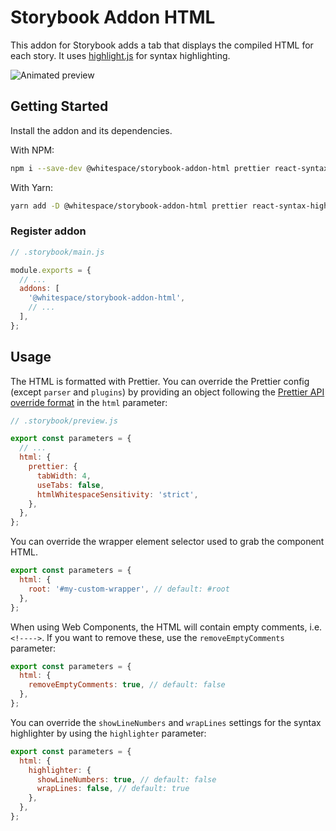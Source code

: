 # Storybook Addon HTML

This addon for Storybook adds a tab that displays the compiled HTML for each
story. It uses [highlight.js](https://highlightjs.org/) for syntax highlighting.

![Animated preview](https://raw.githubusercontent.com/whitespace-se/storybook-addon-html/master/image.gif)

## Getting Started

Install the addon and its dependencies.

With NPM:

```sh
npm i --save-dev @whitespace/storybook-addon-html prettier react-syntax-highlighter
```

With Yarn:

```sh
yarn add -D @whitespace/storybook-addon-html prettier react-syntax-highlighter
```

### Register addon

```js
// .storybook/main.js

module.exports = {
  // ...
  addons: [
    '@whitespace/storybook-addon-html',
    // ...
  ],
};
```

## Usage

The HTML is formatted with Prettier. You can override the Prettier config
(except `parser` and `plugins`) by providing an object following the
[Prettier API override format](https://prettier.io/docs/en/options.html) in the
`html` parameter:

```js
// .storybook/preview.js

export const parameters = {
  // ...
  html: {
    prettier: {
      tabWidth: 4,
      useTabs: false,
      htmlWhitespaceSensitivity: 'strict',
    },
  },
};
```

You can override the wrapper element selector used to grab the component HTML.

```js
export const parameters = {
  html: {
    root: '#my-custom-wrapper', // default: #root
  },
};
```

When using Web Components, the HTML will contain empty comments, i.e. `<!---->`.
If you want to remove these, use the `removeEmptyComments` parameter:

```js
export const parameters = {
  html: {
    removeEmptyComments: true, // default: false
  },
};
```

You can override the `showLineNumbers` and `wrapLines` settings for the syntax
highlighter by using the `highlighter` parameter:

```js
export const parameters = {
  html: {
    highlighter: {
      showLineNumbers: true, // default: false
      wrapLines: false, // default: true
    },
  },
};
```
